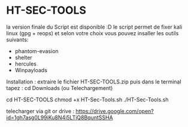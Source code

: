 # HT-SEC-TOOLS
la version finale du Script est disponible :D
le script permet de fixer kali linux (gpg + reops) et 
selon votre choix vous pouvez insaller les outils suivants:
- phantom-evasion
- shelter
- hercules
- Winpayloads

Installation :
extraire le fichier HT-SEC-TOOLS.zip 
puis dans le terminal tapez :
cd Downloads (ou Telechargement)

cd HT-SEC-TOOLS
chmod +x HT-Sec-Tools.sh
./HT-Sec-Tools.sh


telecharger via git or drive :
https://drive.google.com/open?id=1gh7asg0L99iKu8N4i5LTjQ8BquntSSHA
